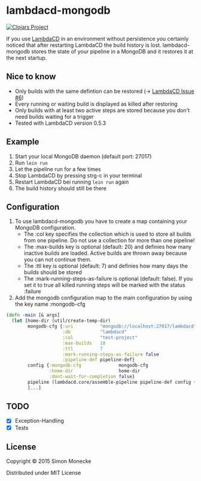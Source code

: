 # lambdacd-mongodb

[![Clojars Project](http://clojars.org/lambdacd-mongodb/latest-version.svg)](http://clojars.org/lambdacd-mongodb)

If you use [LambdaCD](https://github.com/flosell/lambdacd) in an environment without persistence you certainly noticed that after restarting LambdaCD the build history is lost. lambdacd-mongodb stores the state of your pipeline in a MongoDB and it restores it at the next startup.

## Nice to know

* Only builds with the same defintion can be restored (-> [LambdaCD Issue #6](https://github.com/flosell/lambdacd/issues/6))
* Every running or waiting build is displayed as killed after restoring
* Only builds with at least two active steps are stored because you don't need builds waiting for a trigger 
* Tested with LambdaCD version 0.5.3

## Example

1. Start your local MongoDB daemon (default port: 27017)
2. Run `lein run`
3. Let the pipeline run for a few times
4. Stop LambdaCD by pressing strg-c in your terminal
5. Restart LambdaCD bei running `lein run` again
6. The build history should still be there

## Configuration

1. To use lambdacd-mongodb you have to create a map containing your MongoDB configuration.
   * The :col key specifies the collection which is used to store all builds from one pipeline. Do not use a collection for more than one pipeline!
   * The :max-builds key is optional (default: 20) and definies how many inactive builds are loaded. Active builds are thrown away because you can not continue them.
   * The :ttl key is optional (default: 7) and definies how many days the builds should be stored
   * The :mark-running-steps-as-failure is optional (default: false). If you set it to true all killed running steps will be marked with the status :failure
2. Add the mongodb configuration map to the main configuration by using the key name :mongodb-cfg

```clojure
(defn -main [& args]
  (let [home-dir (util/create-temp-dir)
        mongodb-cfg {:uri          "mongodb://localhost:27017/lambdacd"
                     :db           "lambdacd"
                     :col          "test-project"
                     :max-builds   10
                     :ttl          7
                     :mark-running-steps-as-failure false
                     :pipeline-def pipeline-def}
        config {:mongodb-cfg              mongodb-cfg
                :home-dir                 home-dir
                :dont-wait-for-completion false}
        pipeline (lambdacd.core/assemble-pipeline pipeline-def config (mongodb-state/new-mongodb-state config))
        [...]
```

## TODO

- [x] Exception-Handling
- [x] Tests

## License

Copyright © 2015 Simon Monecke

Distributed under MIT License
